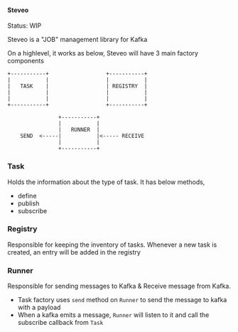 #### Steveo

Status: WIP

Steveo is a "JOB" management library for Kafka

On a highlevel, it works as below, Steveo will have 3 main factory components

    +-----------+                  +-----------+
    |           |                  |           |
    |   TASK    |                  | REGISTRY  |
    |           |                  |           |
    |           |                  |           |
    +-----------+                  +-----------+

                    +-----------+
                    |           |
                    |   RUNNER  |
        SEND  <-----|           |<----- RECEIVE
                    |           |
                    +-----------+

### Task

Holds the information about the type of task. It has below methods,
  - define
  - publish
  - subscribe

### Registry

Responsible for keeping the inventory of tasks. Whenever a new task is created, an entry will be added in the registry

### Runner

Responsible for sending messages to Kafka & Receive message from Kafka.
  - Task factory uses `send` method on `Runner` to send the message to kafka with a payload
  - When a kafka emits a message, `Runner` will listen to it and call the subscribe callback from `Task`

